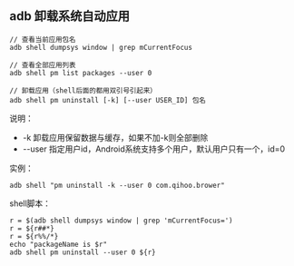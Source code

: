 ## adb 卸载系统自动应用

```
// 查看当前应用包名
adb shell dumpsys window | grep mCurrentFocus

// 查看全部应用列表
adb shell pm list packages --user 0

// 卸载应用（shell后面的都用双引号引起来）
adb shell pm uninstall [-k] [--user USER_ID] 包名
```

说明：

* -k 卸载应用保留数据与缓存，如果不加-k则全部删除
* --user 指定用户id，Android系统支持多个用户，默认用户只有一个，id=0

实例：

```
adb shell "pm uninstall -k --user 0 com.qihoo.brower"
```



shell脚本：

```shell
r = $(adb shell dumpsys window | grep 'mCurrentFocus=')
r = ${r##*}
r = ${r%%/*}
echo "packageName is $r"
adb shell pm uninstall --user 0 ${r}
```


